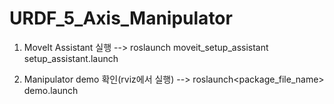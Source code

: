 # URDF_5_Axis_Manipulator

1) MoveIt Assistant 실행
--> roslaunch moveit_setup_assistant setup_assistant.launch

2) Manipulator demo 확인(rviz에서 실행)
--> roslaunch<package_file_name> demo.launch
